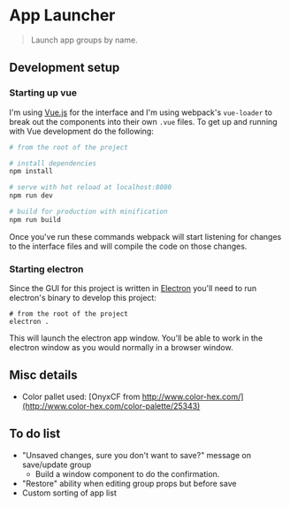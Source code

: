 # App Launcher

> Launch app groups by name.

## Development setup

### Starting up vue

I'm using [Vue.js](http://www.vuejs.org) for the interface and I'm using webpack's `vue-loader` to break out the components into their own `.vue` files. To get up and running with Vue development do the following:

``` bash
# from the root of the project

# install dependencies
npm install

# serve with hot reload at localhost:8080
npm run dev

# build for production with minification
npm run build
```
Once you've run these commands webpack will start listening for changes to the interface files and will compile the code on those changes.

### Starting electron

Since the GUI for this project is written in [Electron](http://electron.atom.io/) you'll need to run electron's binary to develop this project:

```
# from the root of the project
electron .
```

This will launch the electron app window. You'll be able to work in the electron window as you would normally in a browser window.


## Misc details
- Color pallet used: [OnyxCF from http://www.color-hex.com/](http://www.color-hex.com/color-palette/25343)



## To do list

- "Unsaved changes, sure you don't want to save?" message on save/update group
    - Build a window component to do the confirmation.
- "Restore" ability when editing group props but before save
- Custom sorting of app list
